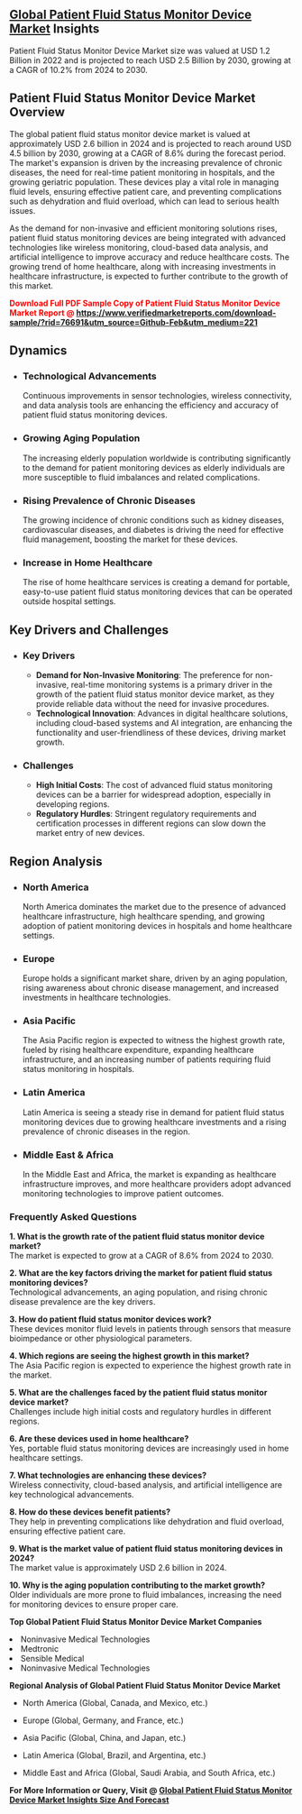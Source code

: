 <h2><a href="https://www.verifiedmarketreports.com/download-sample/?rid=76691&amp;utm_source=Github&amp;utm_medium=221" target="_blank">Global Patient Fluid Status Monitor Device Market</a> Insights</h2><p>Patient Fluid Status Monitor Device Market size was valued at USD 1.2 Billion in 2022 and is projected to reach USD 2.5 Billion by 2030, growing at a CAGR of 10.2% from 2024 to 2030.</p><p> <h2>Patient Fluid Status Monitor Device Market Overview</h2> <p>The global patient fluid status monitor device market is valued at approximately USD 2.6 billion in 2024 and is projected to reach around USD 4.5 billion by 2030, growing at a CAGR of 8.6% during the forecast period. The market's expansion is driven by the increasing prevalence of chronic diseases, the need for real-time patient monitoring in hospitals, and the growing geriatric population. These devices play a vital role in managing fluid levels, ensuring effective patient care, and preventing complications such as dehydration and fluid overload, which can lead to serious health issues.</p> <p>As the demand for non-invasive and efficient monitoring solutions rises, patient fluid status monitoring devices are being integrated with advanced technologies like wireless monitoring, cloud-based data analysis, and artificial intelligence to improve accuracy and reduce healthcare costs. The growing trend of home healthcare, along with increasing investments in healthcare infrastructure, is expected to further contribute to the growth of this market.</p> <p><strong><p><span class=""><span style="color: #ff0000;"><strong>Download Full PDF Sample Copy of Patient Fluid Status Monitor Device Market Report</strong> @ </span><a href="https://www.verifiedmarketreports.com/download-sample/?rid=76691&amp;utm_source=Github-Feb&amp;utm_medium=221" target="_blank">https://www.verifiedmarketreports.com/download-sample/?rid=76691&amp;utm_source=Github-Feb&amp;utm_medium=221</a></span></p></strong></p> <h2>Dynamics</h2> <ul> <li><h3>Technological Advancements</h3>Continuous improvements in sensor technologies, wireless connectivity, and data analysis tools are enhancing the efficiency and accuracy of patient fluid status monitoring devices.</li> <li><h3>Growing Aging Population</h3>The increasing elderly population worldwide is contributing significantly to the demand for patient monitoring devices as elderly individuals are more susceptible to fluid imbalances and related complications.</li> <li><h3>Rising Prevalence of Chronic Diseases</h3>The growing incidence of chronic conditions such as kidney diseases, cardiovascular diseases, and diabetes is driving the need for effective fluid management, boosting the market for these devices.</li> <li><h3>Increase in Home Healthcare</h3>The rise of home healthcare services is creating a demand for portable, easy-to-use patient fluid status monitoring devices that can be operated outside hospital settings.</li> </ul> <h2>Key Drivers and Challenges</h2> <ul> <li><h3>Key Drivers</h3> <ul> <li><strong>Demand for Non-Invasive Monitoring</strong>: The preference for non-invasive, real-time monitoring systems is a primary driver in the growth of the patient fluid status monitor device market, as they provide reliable data without the need for invasive procedures.</li> <li><strong>Technological Innovation</strong>: Advances in digital healthcare solutions, including cloud-based systems and AI integration, are enhancing the functionality and user-friendliness of these devices, driving market growth.</li> </ul> </li> <li><h3>Challenges</h3> <ul> <li><strong>High Initial Costs</strong>: The cost of advanced fluid status monitoring devices can be a barrier for widespread adoption, especially in developing regions.</li> <li><strong>Regulatory Hurdles</strong>: Stringent regulatory requirements and certification processes in different regions can slow down the market entry of new devices.</li> </ul> </li> </ul> <h2>Region Analysis</h2> <ul> <li><h3>North America</h3>North America dominates the market due to the presence of advanced healthcare infrastructure, high healthcare spending, and growing adoption of patient monitoring devices in hospitals and home healthcare settings.</li> <li><h3>Europe</h3>Europe holds a significant market share, driven by an aging population, rising awareness about chronic disease management, and increased investments in healthcare technologies.</li> <li><h3>Asia Pacific</h3>The Asia Pacific region is expected to witness the highest growth rate, fueled by rising healthcare expenditure, expanding healthcare infrastructure, and an increasing number of patients requiring fluid status monitoring in hospitals.</li> <li><h3>Latin America</h3>Latin America is seeing a steady rise in demand for patient fluid status monitoring devices due to growing healthcare investments and a rising prevalence of chronic diseases in the region.</li> <li><h3>Middle East & Africa</h3>In the Middle East and Africa, the market is expanding as healthcare infrastructure improves, and more healthcare providers adopt advanced monitoring technologies to improve patient outcomes.</li> </ul> <h3>Frequently Asked Questions</h3> <p><strong>1. What is the growth rate of the patient fluid status monitor device market?</strong><br>The market is expected to grow at a CAGR of 8.6% from 2024 to 2030.</p> <p><strong>2. What are the key factors driving the market for patient fluid status monitoring devices?</strong><br>Technological advancements, an aging population, and rising chronic disease prevalence are the key drivers.</p> <p><strong>3. How do patient fluid status monitor devices work?</strong><br>These devices monitor fluid levels in patients through sensors that measure bioimpedance or other physiological parameters.</p> <p><strong>4. Which regions are seeing the highest growth in this market?</strong><br>The Asia Pacific region is expected to experience the highest growth rate in the market.</p> <p><strong>5. What are the challenges faced by the patient fluid status monitor device market?</strong><br>Challenges include high initial costs and regulatory hurdles in different regions.</p> <p><strong>6. Are these devices used in home healthcare?</strong><br>Yes, portable fluid status monitoring devices are increasingly used in home healthcare settings.</p> <p><strong>7. What technologies are enhancing these devices?</strong><br>Wireless connectivity, cloud-based analysis, and artificial intelligence are key technological advancements.</p> <p><strong>8. How do these devices benefit patients?</strong><br>They help in preventing complications like dehydration and fluid overload, ensuring effective patient care.</p> <p><strong>9. What is the market value of patient fluid status monitoring devices in 2024?</strong><br>The market value is approximately USD 2.6 billion in 2024.</p> <p><strong>10. Why is the aging population contributing to the market growth?</strong><br>Older individuals are more prone to fluid imbalances, increasing the need for monitoring devices to ensure proper care.</p> </p><p><strong>Top Global Patient Fluid Status Monitor Device Market Companies</strong></p><div data-test-id=""><p><li>Noninvasive Medical Technologies</li><li> Medtronic</li><li> Sensible Medical</li><li> Noninvasive Medical Technologies</li></p><div><strong>Regional Analysis of&nbsp;Global Patient Fluid Status Monitor Device Market</strong></div><ul><li dir="ltr"><p dir="ltr">North America&nbsp;(Global, Canada, and Mexico, etc.)</p></li><li dir="ltr"><p dir="ltr">Europe (Global, Germany, and France, etc.)</p></li><li dir="ltr"><p dir="ltr">Asia Pacific&nbsp;(Global, China, and Japan, etc.)</p></li><li dir="ltr"><p dir="ltr">Latin America&nbsp;(Global, Brazil, and Argentina, etc.)</p></li><li dir="ltr">Middle East and Africa&nbsp;(Global, Saudi Arabia, and South Africa, etc.)</li></ul><p><strong>For More Information or Query, Visit @&nbsp;</strong><strong><a href="https://www.verifiedmarketreports.com/product/global-patient-fluid-status-monitor-device-market-growth-2019-2024/?utm_source=Github&amp;utm_medium=221" target="_blank">Global Patient Fluid Status Monitor Device Market Insights Size And Forecast</a></strong></p></div>
